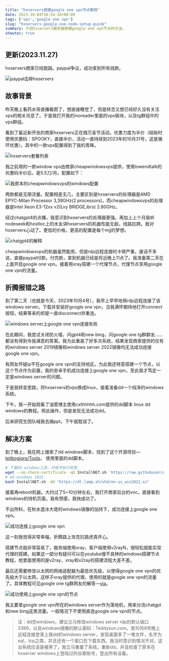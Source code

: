 ```yaml
---
title: "hxservers搭建google one vpn节点教程"
date: 2023-10-04T18:54:34+08:00
tags: ['vps','google one vpn']
slug: "hxservers-google-one-node-setup-guide"
summary: 介绍hxservers服务器搭建google one vpn节点的方法。
showtoc: true
---
```


## 更新(2023.11.27)

hxservers商家已经跑路。paypal争议，成功拿到所有钱款。

![paypal击碎hxservers](https://vip2.loli.net/2023/11/28/uQaqb8pPtS67weU.webp)

## 故事背景

昨天晚上看药水哥直播看困了，想直接睡觉了，但是转念又想已经好久没有关注vps的相关讯息了。于是我打开我的inoreader里面的vps板块，以及tg群组中的vps群组。

看到了最近新开张的商家hxservers正在搞万圣节活动。优惠力度为半价（结账时使用优惠码：SPOOKY，直接半价，活动一直持续到2023年的10月31号，这是循环优惠）。其中的一款vps配置得到了我的青睐。

![hxservers套餐列表](https://vip2.loli.net/2023/10/04/HGtswIrAfimBlOW.webp)

我之前用的一款window vps由商家cheapwindowsvps提供，使用lowendtalk的优惠码半价后，是5.5刀/月。配置如下：

![我原本的cheapwindowsvps的windows配置](https://vip2.loli.net/2023/10/04/ydGUwoKfrMt2aP5.webp)

两款都是无限流量。配置相差无几，主要区别是hxservers的处理器是AMD EPYC-Milan Processor 3,39GHz(2 processors)，而cheapwindowsvps的处理器是Intel Xeon E3-12xx v2(Lvy BRIDGE,ibrs) 2.80GHz。

经过chatgpt4的点播，我意识到hxservers的处理器更强。再加上上个月我听nodeseek和hostloc上的水友讲hxservers的机器性能无敌，线路拉跨。我对hxservers心动了。更低的价格，更高的配置是每个mjj的梦想。

![chatgpt4的解释](https://vip2.loli.net/2023/10/04/yA2q8QHlMnwLVvh.webp)

cheapwindowsvps的机器虽然能用，但是rdp远程连接时卡顿严重。废话不多说，直接paypal付款。付完款，拿到机器已经是将近晚上11点了。我准备第二天在上面开启google one vpn。接着用xray搭建一个代理节点，代理节点享用google one vpn的流量。

## 折腾报错之路

到了第二天（也就是今天，2023年10月4号），我早上早早地用rdp远程连接了该windows server。下载并安装好google one vpn，当我满怀期待地打开connect按钮，结果等来的却是一直disconnect并重连。

![windows server上google one vpn连接失败](https://vip2.loli.net/2023/10/04/CT5S1qNzAJ6rW8U.webp)

在此期间，我尝试关闭防火墙，问gpt4和new bing，问google one tg群群友......都没有得到令我满意的答案。我为此重装了好多次系统，结果发现商家提供的仅有的windows server 2019镜像和windows server 2022镜像均无法成功连接google one vpn。

有网友怀疑ip不在google one vpn的支持地区。为此我还特意搭建一个节点，以这个节点作为前置，我的安卓手机成功连接上google one vpn，至此我才笃定一定是windows server的问题。

于是我转变思路，将hxservers的vps换成linux，接着准备dd一个纯净的windows系统。

下午，我一开始观看了油管博主使用cxthhhhh.com提供的dd脚本 linux dd windows的教程。照此操作，但是发现无法成功dd。

后来研究生团队喊我去搞ppt，下午就耽误了。

## 解决方案

到了晚上，我在网上搜索了dd windows脚本，找到了这个开源项目—[leitbogioro/Tools](https://github.com/leitbogioro/Tools)，
使用里面的dd脚本。

```bash
# 下载dd windows工具，并赋予执行权限
wget --no-check-certificate -qO InstallNET.sh 'https://raw.githubusercontent.com/leitbogioro/Tools/master/Linux_reinstall/InstallNET.sh' && chmod a+x InstallNET.sh
# dd windows 2022
bash InstallNET.sh -dd "https://dl.lamp.sh/vhd/en-us_win2022.xz"
```

接着再reboot机器。大约过了5~10分钟左右，我打开商家后台的vnc，直接看到windows的待机页面。我有预感，我快成功了。

不出所料，在秋水逸冰大佬的windows镜像的加持下，成功连接上google one vpn。

![成功连接上google one vpn](https://vip2.loli.net/2023/10/04/CDQ2sSr4pMJxHGo.webp)

这一刻我觉得非常幸福，折腾路上攻克拦路虎真开心。

搭建节点就非常容易了，服务端使用xray，客户端使用v2rayN，很轻松就能实现代理的搭建。如果这一部分有疑问可以在youtube搜不良林的windows搭建节点教程，他里面使用的是v2ray，xray和x2ray的搭建流程大差不差。

最后还需要修改以太网的网络适配器为最低优先级，以使得google one vpn的优先级大于以太网，这样子xray提供的代理，使用的就是google one vpn的流量了。具体教程可见google one tg群网友的解答—[via](https://t.me/googleonevpn/15907)。

![成功使用上google one vpn的节点](https://vip2.loli.net/2023/10/04/cah5tHiUX84nGls.webp)

我主要拿google one vpn所在的windows server作为落地机，用来分流chatgpt和new bing这类流量。一般情况下不使用直连google one vpn的节点。

> 注：dd完windows，建议立马修改windows server rdp的默认端口3389，以及windows镜像的默认密码：Teddysun.com。我10月8号晚上远程连接登录上我dd的windows server，发现桌面多了一堆文件，名字为sql，tcp之类，并且还有一个窗口在下载东西。我当时意识到情况不对，这台系统应该是被黑了，我立马重置了系统，重新dd。并且检查了原本在hxserver windows上登陆过的谷歌账号，登出所有设备。

